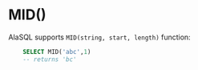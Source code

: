 # MID()

AlaSQL supports ```MID(string, start, length)``` function:
```sql
    SELECT MID('abc',1)
    -- returns 'bc'
```
